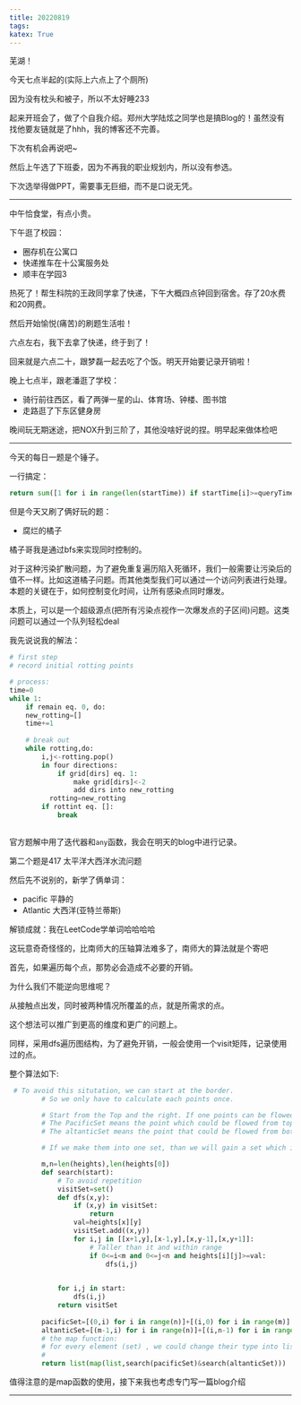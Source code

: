 ```yaml
---
title: 20220819
tags:
katex: True
---
```


芜湖！

今天七点半起的(实际上六点上了个厕所)

因为没有枕头和被子，所以不太好睡233

起来开班会了，做了个自我介绍。郑州大学陆炫之同学也是搞Blog的！虽然没有找他要友链就是了hhh，我的博客还不完善。

下次有机会再说吧~

然后上午选了下班委，因为不再我的职业规划内，所以没有参选。

下次选举得做PPT，需要事无巨细，而不是口说无凭。

---

中午恰食堂，有点小贵。

下午逛了校园：

+ 圈存机在公寓口
+ 快递推车在十公寓服务处
+ 顺丰在学园3

热死了！帮生科院的王政同学拿了快递，下午大概四点钟回到宿舍。存了20水费和20网费。

然后开始愉悦(痛苦)的刷题生活啦！

六点左右，我下去拿了快递，终于到了！

回来就是六点二十，跟梦磊一起去吃了个饭。明天开始要记录开销啦！

晚上七点半，跟老潘逛了学校：

+ 骑行前往西区，看了两弹一星的山、体育场、钟楼、图书馆
+ 走路逛了下东区健身房

晚间玩无期迷途，把NOX升到三阶了，其他没啥好说的捏。明早起来做体检吧

---

今天的每日一题是个锤子。

一行搞定：

```python
return sum([1 for i in range(len(startTime)) if startTime[i]>=queryTime>=startTime[i]])
```

但是今天又刷了俩好玩的题：

+ 腐烂的橘子

橘子哥我是通过bfs来实现同时控制的。

对于这种污染扩散问题，为了避免重复遍历陷入死循环，我们一般需要让污染后的值不一样。比如这道橘子问题。而其他类型我们可以通过一个访问列表进行处理。本题的关键在于，如何控制变化时间，让所有感染点同时爆发。

本质上，可以是一个超级源点(把所有污染点视作一次爆发点的子区间)问题。这类问题可以通过一个队列轻松deal

我先说说我的解法：

```python
# first step
# record initial rotting points

# process:
time=0
while 1:
	if remain eq. 0, do:
	new_rotting=[]
	time+=1
	
	# break out
	while rotting,do:
		i,j<-rotting.pop()
		in four directions:
			if grid[dirs] eq. 1:
				make grid[dirs]<-2
				add dirs into new_rotting 
          rotting=new_rotting
        if rottint eq. []:
            break
	
```

官方题解中用了迭代器和`any`函数，我会在明天的blog中进行记录。

第二个题是417 太平洋大西洋水流问题

然后先不说别的，新学了俩单词：

+ pacific 平静的
+ Atlantic 大西洋(亚特兰蒂斯)

解锁成就：我在LeetCode学单词哈哈哈哈

这玩意奇奇怪怪的，比南师大的压轴算法难多了，南师大的算法就是个寄吧

首先，如果遍历每个点，那势必会造成不必要的开销。

为什么我们不能逆向思维呢？

从接触点出发，同时被两种情况所覆盖的点，就是所需求的点。

这个想法可以推广到更高的维度和更广的问题上。

同样，采用dfs遍历图结构，为了避免开销，一般会使用一个visit矩阵，记录使用过的点。

整个算法如下:

```python
 # To avoid this situtation, we can start at the border.
        # So we only have to calculate each points once.

        # Start from the Top and the right. If one points can be flowed, we will add that point to Pacificset.
        # The PacificSet means the point which could be flowed from top-right points.
        # The altanticSet means the point that could be flowed from bottom-left points.

        # If we make them into one set, than we will gain a set which include a point that could be flowed from both top-right and bottom-left.

        m,n=len(heights),len(heights[0])
        def search(start):
            # To avoid repetition
            visitSet=set()
            def dfs(x,y):
                if (x,y) in visitSet:
                    return 
                val=heights[x][y]
                visitSet.add((x,y))
                for i,j in [[x+1,y],[x-1,y],[x,y-1],[x,y+1]]:
                    # Taller than it and within range
                    if 0<=i<m and 0<=j<n and heights[i][j]>=val:
                        dfs(i,j)
                

            for i,j in start:
                dfs(i,j)
            return visitSet 
        
        pacificSet=[(0,i) for i in range(n)]+[(i,0) for i in range(m)]
        altanticSet=[(m-1,i) for i in range(n)]+[(i,n-1) for i in range(m)]
        # the map function:
        # for every element (set) , we could change their type into list.
        # 
        return list(map(list,search(pacificSet)&search(altanticSet)))
```

值得注意的是map函数的使用，接下来我也考虑专门写一篇blog介绍

---

